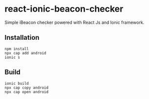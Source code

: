 # react-ionic-beacon-checker
Simple iBeacon checker powered with React Js and Ionic framework.

## Installation 
```
npm install
npx cap add android
ionic s
```
## Build 
```
ionic build
npx cap copy android
npx cap open android
```
